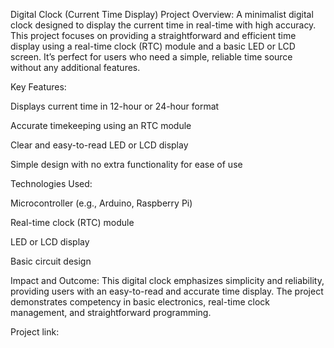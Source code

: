 Digital Clock (Current Time Display)
Project Overview:
A minimalist digital clock designed to display the current time in real-time with high accuracy. This project focuses on providing a straightforward and efficient time display using a real-time clock (RTC) module and a basic LED or LCD screen. It’s perfect for users who need a simple, reliable time source without any additional features.

Key Features:

Displays current time in 12-hour or 24-hour format

Accurate timekeeping using an RTC module

Clear and easy-to-read LED or LCD display

Simple design with no extra functionality for ease of use


Technologies Used:

Microcontroller (e.g., Arduino, Raspberry Pi)

Real-time clock (RTC) module

LED or LCD display

Basic circuit design


Impact and Outcome:
This digital clock emphasizes simplicity and reliability, providing users with an easy-to-read and accurate time display. The project demonstrates competency in basic electronics, real-time clock management, and straightforward programming.

Project link:

